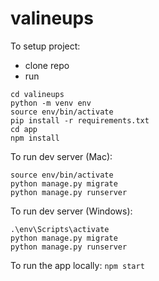 # valineups

To setup project:
- clone repo
- run
```
cd valineups
python -m venv env
source env/bin/activate
pip install -r requirements.txt
cd app
npm install
```
To run dev server (Mac):
```
source env/bin/activate
python manage.py migrate
python manage.py runserver
```
To run dev server (Windows):
```
.\env\Scripts\activate
python manage.py migrate
python manage.py runserver
```
To run the app locally:
`npm start`


